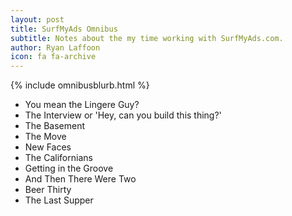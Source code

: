 ```yaml
---
layout: post
title: SurfMyAds Omnibus
subtitle: Notes about the my time working with SurfMyAds.com.
author: Ryan Laffoon
icon: fa fa-archive
---
```

{% include omnibusblurb.html %}

* You mean the Lingere Guy?
* The Interview or 'Hey, can you build this thing?'
* The Basement
* The Move
* New Faces
* The Californians
* Getting in the Groove
* And Then There Were Two
* Beer Thirty
* The Last Supper

